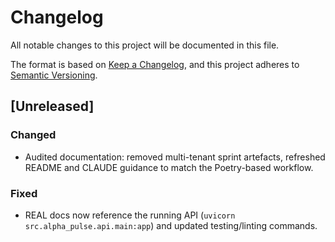 # Changelog

All notable changes to this project will be documented in this file.

The format is based on [Keep a Changelog](https://keepachangelog.com/en/1.0.0/),
and this project adheres to [Semantic Versioning](https://semver.org/spec/v2.0.0.html).

## [Unreleased]

### Changed
- Audited documentation: removed multi-tenant sprint artefacts, refreshed README
  and CLAUDE guidance to match the Poetry-based workflow.

### Fixed
- REAL docs now reference the running API (`uvicorn src.alpha_pulse.api.main:app`)
  and updated testing/linting commands.
